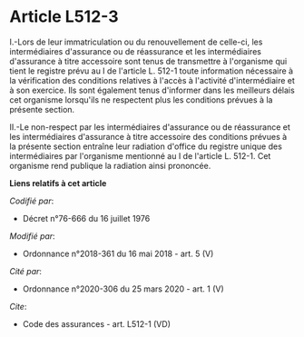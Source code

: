 # Article L512-3

I.-Lors de leur immatriculation ou du renouvellement de celle-ci, les intermédiaires d'assurance ou de réassurance et les
intermédiaires d'assurance à titre accessoire sont tenus de transmettre à l'organisme qui tient le registre prévu au I de
l'article L. 512-1 toute information nécessaire à la vérification des conditions relatives à l'accès à l'activité
d'intermédiaire et à son exercice. Ils sont également tenus d'informer dans les meilleurs délais cet organisme lorsqu'ils ne
respectent plus les conditions prévues à la présente section.

II.-Le non-respect par les intermédiaires d'assurance ou de réassurance et les intermédiaires d'assurance à titre accessoire
des conditions prévues à la présente section entraîne leur radiation d'office du registre unique des intermédiaires par
l'organisme mentionné au I de l'article L. 512-1. Cet organisme rend publique la radiation ainsi prononcée.

**Liens relatifs à cet article**

_Codifié par_:

  - Décret n°76-666 du 16 juillet 1976

_Modifié par_:

  - Ordonnance n°2018-361 du 16 mai 2018 - art. 5 (V)

_Cité par_:

  - Ordonnance n°2020-306 du 25 mars 2020 - art. 1 (V)

_Cite_:

  - Code des assurances - art. L512-1 (VD)
